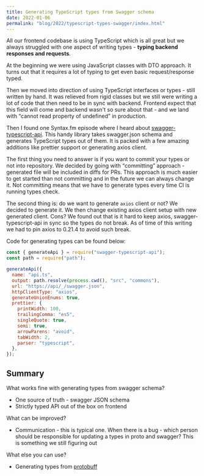 ```yaml
---
title: Generating TypeScript types from Swagger schema
date: 2022-01-06
permalink: "blog/2022/typescript-types-swagger/index.html"
---
```


All our frontend codebase is using TypeScript which is all great but we always struggled with one aspect of writing types - **typing backend responses and requests**.

At the beginning we were using JavaScript classes with DTO approach. It turns out that it requires a lot of typing to get even basic request/response typed.

Then we moved into direction of using TypeScript interfaces or types - still written by hand. It was relieved from rigid classes but we still were writing a lot of code that then need to be in sync with backend. Frontend expect that this field will come and backend wasn't so sure about that - and we land with <q>cannot read property of undefined</q> in production.

Then I found one Syntax.fm episode where I heard about [swagger-typescript-api](https://github.com/acacode/swagger-typescript-api). This handy library takes swagger.json schema and generates TypeScript types out of them. It is packed with a few amazing additions like prettier support or generating axios client.

The first thing you need to answer is if you want to commit your types or not into repository. We decided by going with <q>committing</q> approach - generated file will be included in diffs for PRs. This approach is much easier to get started than not committing and in the future we can always change it. Not committing means that we have to generate types every time CI is running types check.

The second thing is: do we want to generate `axios` client or not? We decided to generate it. We then change existing axios client setup with new generated client. Cons? We found out that is it hard to keep axios, swagger-typescript-api in sync so the types do not break. As of time of this writing we had to pin axios to 0.21.4 to avoid such break.

Code for generating types can be found below:

```js
const { generateApi } = require("swagger-typescript-api");
const path = require("path");

generateApi({
  name: "api.ts",
  output: path.resolve(process.cwd(), "src", "commons"),
  url: "https://api/_/swagger.json",
  httpClientType: "axios",
  generateUnionEnums: true,
  prettier: {
    printWidth: 100,
    trailingComma: "es5",
    singleQuote: true,
    semi: true,
    arrowParens: "avoid",
    tabWidth: 2,
    parser: "typescript",
  },
});
```

## Summary

What works fine with generating types from swagger schema?

- One source of truth - swagger JSON schema
- Strictly typed API out of the box on frontend

What can be improved?

- Communication - this is typical one. When there is a bug - which person should be responsible for updating a types in proto and swagger? This is something we still figuring out

What else you can use?

- Generating types from [protobuff](https://developers.google.com/protocol-buffers/)
